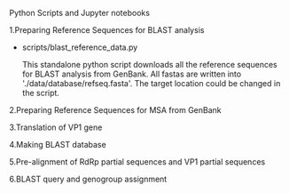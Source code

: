 Python Scripts and Jupyter notebooks


1.Preparing Reference Sequences for BLAST analysis

- scripts/blast_reference_data.py

  This standalone python script downloads all the reference sequences for BLAST analysis from GenBank. All fastas are written into './data/database/refseq.fasta'. The target location could be changed in the script.

2.Preparing Reference Sequences for MSA from GenBank

3.Translation of VP1 gene

4.Making BLAST database

5.Pre-alignment of RdRp partial sequences and VP1 partial sequences

6.BLAST query and genogroup assignment

